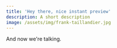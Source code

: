 ```yaml
---
title: 'Hey there, nice instant preview'
description: A short description
image: /assets/img/frank-taillandier.jpg
---
```

And now we're talking.
